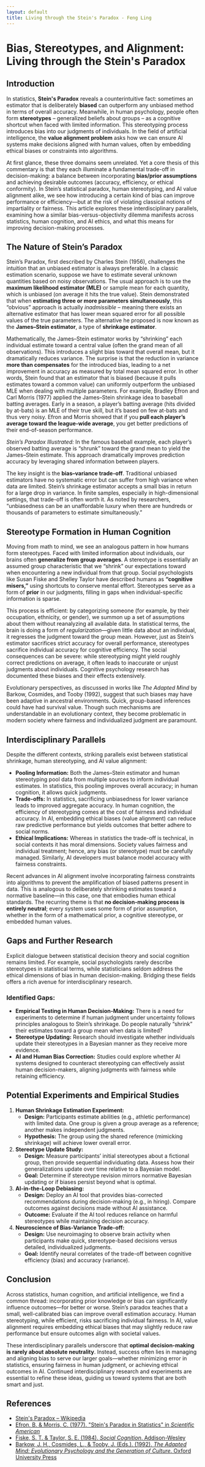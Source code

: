 ```yaml
---
layout: default
title: Living through the Stein's Paradox - Feng Ling
---
```


<div id="thoughts" class="container col-md-10">

# Bias, Stereotypes, and Alignment: Living through the Stein's Paradox

## Introduction  
In statistics, **Stein's Paradox** reveals a counterintuitive fact: sometimes an estimator that is deliberately **biased** can outperform any unbiased method in terms of overall accuracy. Meanwhile, in human psychology, people often form **stereotypes** – generalized beliefs about groups – as a cognitive shortcut when faced with limited information. This stereotyping process introduces bias into our judgments of individuals. In the field of artificial intelligence, the **value alignment problem** asks how we can ensure AI systems make decisions aligned with human values, often by embedding ethical biases or constraints into algorithms.

At first glance, these three domains seem unrelated. Yet a core thesis of this commentary is that they each illuminate a fundamental trade-off in decision-making: a balance between incorporating **bias/prior assumptions** and achieving desirable outcomes (accuracy, efficiency, or ethical conformity). In Stein’s statistical paradox, human stereotyping, and AI value alignment alike, we see how introducing a certain kind of bias can improve performance or efficiency—but at the risk of violating classical notions of impartiality or fairness. This article explores these interdisciplinary parallels, examining how a similar bias-versus-objectivity dilemma manifests across statistics, human cognition, and AI ethics, and what this means for improving decision-making processes.

## The Nature of Stein’s Paradox  
Stein’s Paradox, first described by Charles Stein (1956), challenges the intuition that an unbiased estimator is always preferable. In a classic estimation scenario, suppose we have to estimate several unknown quantities based on noisy observations. The usual approach is to use the **maximum likelihood estimator (MLE)** or sample mean for each quantity, which is unbiased (on average it hits the true value). Stein demonstrated that when **estimating three or more parameters simultaneously**, this “obvious” approach is actually *inadmissible* – meaning there exists an alternative estimator that has lower mean squared error for all possible values of the true parameters. The alternative he proposed is now known as the **James–Stein estimator**, a type of **shrinkage estimator**.

Mathematically, the James–Stein estimator works by “shrinking” each individual estimate toward a central value (often the grand mean of all observations). This introduces a slight bias toward that overall mean, but it dramatically reduces variance. The surprise is that the reduction in variance **more than compensates** for the introduced bias, leading to a net improvement in accuracy as measured by total mean squared error. In other words, Stein found that an estimator that is biased (because it pulls estimates toward a common value) can uniformly outperform the unbiased MLE when dealing with multiple parameters. For example, Bradley Efron and Carl Morris (1977) applied the James–Stein shrinkage idea to baseball batting averages. Early in a season, a player’s batting average (hits divided by at-bats) is an MLE of their true skill, but it’s based on few at-bats and thus very noisy. Efron and Morris showed that if you **pull each player’s average toward the league-wide average**, you get better predictions of their end-of-season performance. 

*Stein’s Paradox Illustrated:* In the famous baseball example, each player’s observed batting average is “shrunk” toward the grand mean to yield the James–Stein estimate. This approach dramatically improves prediction accuracy by leveraging shared information between players.

The key insight is the **bias–variance trade-off**. Traditional unbiased estimators have no systematic error but can suffer from high variance when data are limited. Stein’s shrinkage estimator accepts a small bias in return for a large drop in variance. In finite samples, especially in high-dimensional settings, that trade-off is often worth it. As noted by researchers, “unbiasedness can be an unaffordable luxury when there are hundreds or thousands of parameters to estimate simultaneously.”

## Stereotype Formation in Human Cognition  
Moving from math to mind, we see an analogous pattern in how humans form stereotypes. Faced with limited information about individuals, our brains often **generalize from group averages**. A stereotype is essentially an assumed group characteristic that we “shrink” our expectations toward when encountering a new individual from that group. Social psychologists like Susan Fiske and Shelley Taylor have described humans as **“cognitive misers,”** using shortcuts to conserve mental effort. Stereotypes serve as a form of **prior** in our judgments, filling in gaps when individual-specific information is sparse.

This process is efficient: by categorizing someone (for example, by their occupation, ethnicity, or gender), we summon up a set of assumptions about them without reanalyzing all available data. In statistical terms, the brain is doing a form of *regularization*—given little data about an individual, it regresses the judgment toward the group mean. However, just as Stein’s estimator sacrifices strict accuracy for overall performance, stereotypes sacrifice individual accuracy for cognitive efficiency. The social consequences can be severe: while stereotyping might yield roughly correct predictions on average, it often leads to inaccurate or unjust judgments about individuals. Cognitive psychology research has documented these biases and their effects extensively.

Evolutionary perspectives, as discussed in works like *The Adapted Mind* by Barkow, Cosmides, and Tooby (1992), suggest that such biases may have been adaptive in ancestral environments. Quick, group-based inferences could have had survival value. Though such mechanisms are understandable in an evolutionary context, they become problematic in modern society where fairness and individualized judgment are paramount.

## Interdisciplinary Parallels  
Despite the different contexts, striking parallels exist between statistical shrinkage, human stereotyping, and AI value alignment:

- **Pooling Information:** Both the James–Stein estimator and human stereotyping pool data from multiple sources to inform individual estimates. In statistics, this pooling improves overall accuracy; in human cognition, it allows quick judgments.
- **Trade-offs:** In statistics, sacrificing unbiasedness for lower variance leads to improved aggregate accuracy. In human cognition, the efficiency of stereotyping comes at the cost of fairness and individual accuracy. In AI, embedding ethical biases (value alignment) can reduce raw predictive performance but yields outcomes that better adhere to social norms.
- **Ethical Implications:** Whereas in statistics the trade-off is technical, in social contexts it has moral dimensions. Society values fairness and individual treatment; hence, any bias (or stereotype) must be carefully managed. Similarly, AI developers must balance model accuracy with fairness constraints.

Recent advances in AI alignment involve incorporating fairness constraints into algorithms to prevent the amplification of biased patterns present in data. This is analogous to deliberately shrinking estimates toward a normative baseline—in this case, one that embodies human ethical standards. The recurring theme is that **no decision-making process is entirely neutral**; every system uses some form of prior assumption, whether in the form of a mathematical prior, a cognitive stereotype, or embedded human values.

## Gaps and Further Research  
Explicit dialogue between statistical decision theory and social cognition remains limited. For example, social psychologists rarely describe stereotypes in statistical terms, while statisticians seldom address the ethical dimensions of bias in human decision-making. Bridging these fields offers a rich avenue for interdisciplinary research.

### Identified Gaps:
- **Empirical Testing in Human Decision-Making:** There is a need for experiments to determine if human judgment under uncertainty follows principles analogous to Stein’s shrinkage. Do people naturally “shrink” their estimates toward a group mean when data is limited?
- **Stereotype Updating:** Research should investigate whether individuals update their stereotypes in a Bayesian manner as they receive more evidence.
- **AI and Human Bias Correction:** Studies could explore whether AI systems designed to counteract stereotyping can effectively assist human decision-makers, aligning judgments with fairness while retaining efficiency.

## Potential Experiments and Empirical Studies  
1. **Human Shrinkage Estimation Experiment:**  
   - **Design:** Participants estimate abilities (e.g., athletic performance) with limited data. One group is given a group average as a reference; another makes independent judgments.  
   - **Hypothesis:** The group using the shared reference (mimicking shrinkage) will achieve lower overall error.  
2. **Stereotype Update Study:**  
   - **Design:** Measure participants’ initial stereotypes about a fictional group, then provide sequential individuating data. Assess how their generalizations update over time relative to a Bayesian model.  
   - **Goal:** Determine if stereotype revision mirrors normative Bayesian updating or if biases persist beyond what is optimal.
3. **AI-in-the-Loop Debiasing:**  
   - **Design:** Deploy an AI tool that provides bias-corrected recommendations during decision-making (e.g., in hiring). Compare outcomes against decisions made without AI assistance.  
   - **Outcome:** Evaluate if the AI tool reduces reliance on harmful stereotypes while maintaining decision accuracy.
4. **Neuroscience of Bias-Variance Trade-off:**  
   - **Design:** Use neuroimaging to observe brain activity when participants make quick, stereotype-based decisions versus detailed, individualized judgments.  
   - **Goal:** Identify neural correlates of the trade-off between cognitive efficiency (bias) and accuracy (variance).

## Conclusion  
Across statistics, human cognition, and artificial intelligence, we find a common thread: incorporating prior knowledge or bias can significantly influence outcomes—for better or worse. Stein’s paradox teaches that a small, well-calibrated bias can improve overall estimation accuracy. Human stereotyping, while efficient, risks sacrificing individual fairness. In AI, value alignment requires embedding ethical biases that may slightly reduce raw performance but ensure outcomes align with societal values.

These interdisciplinary parallels underscore that **optimal decision-making is rarely about absolute neutrality**. Instead, success often lies in managing and aligning bias to serve our larger goals—whether minimizing error in statistics, ensuring fairness in human judgment, or achieving ethical outcomes in AI. Continued interdisciplinary research and experiments are essential to refine these ideas, guiding us toward systems that are both smart and just.

## References

- [Stein's Paradox – Wikipedia](https://en.wikipedia.org/wiki/James%E2%80%93Stein_estimator)
- [Efron, B. & Morris, C. (1977). "Stein's Paradox in Statistics" in *Scientific American*](https://www.scientificamerican.com/article/stein-s-paradox-in-statist/)
- [Fiske, S. T. & Taylor, S. E. (1984). *Social Cognition*. Addison-Wesley](https://www.worldcat.org/title/social-cognition/oclc/10552211)
- [Barkow, J. H., Cosmides, L., & Tooby, J. (Eds.). (1992). *The Adapted Mind: Evolutionary Psychology and the Generation of Culture*. Oxford University Press](https://global.oup.com/academic/product/the-adapted-mind-9780195101072)

</div>

